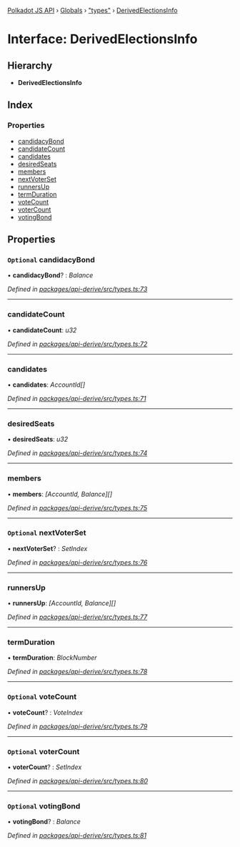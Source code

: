 [Polkadot JS API](../README.md) › [Globals](../globals.md) › ["types"](../modules/_types_.md) › [DerivedElectionsInfo](_types_.derivedelectionsinfo.md)

# Interface: DerivedElectionsInfo

## Hierarchy

* **DerivedElectionsInfo**

## Index

### Properties

* [candidacyBond](_types_.derivedelectionsinfo.md#optional-candidacybond)
* [candidateCount](_types_.derivedelectionsinfo.md#candidatecount)
* [candidates](_types_.derivedelectionsinfo.md#candidates)
* [desiredSeats](_types_.derivedelectionsinfo.md#desiredseats)
* [members](_types_.derivedelectionsinfo.md#members)
* [nextVoterSet](_types_.derivedelectionsinfo.md#optional-nextvoterset)
* [runnersUp](_types_.derivedelectionsinfo.md#runnersup)
* [termDuration](_types_.derivedelectionsinfo.md#termduration)
* [voteCount](_types_.derivedelectionsinfo.md#optional-votecount)
* [voterCount](_types_.derivedelectionsinfo.md#optional-votercount)
* [votingBond](_types_.derivedelectionsinfo.md#optional-votingbond)

## Properties

### `Optional` candidacyBond

• **candidacyBond**? : *Balance*

*Defined in [packages/api-derive/src/types.ts:73](https://github.com/polkadot-js/api/blob/3db15e73a5/packages/api-derive/src/types.ts#L73)*

___

###  candidateCount

• **candidateCount**: *u32*

*Defined in [packages/api-derive/src/types.ts:72](https://github.com/polkadot-js/api/blob/3db15e73a5/packages/api-derive/src/types.ts#L72)*

___

###  candidates

• **candidates**: *AccountId[]*

*Defined in [packages/api-derive/src/types.ts:71](https://github.com/polkadot-js/api/blob/3db15e73a5/packages/api-derive/src/types.ts#L71)*

___

###  desiredSeats

• **desiredSeats**: *u32*

*Defined in [packages/api-derive/src/types.ts:74](https://github.com/polkadot-js/api/blob/3db15e73a5/packages/api-derive/src/types.ts#L74)*

___

###  members

• **members**: *[AccountId, Balance][]*

*Defined in [packages/api-derive/src/types.ts:75](https://github.com/polkadot-js/api/blob/3db15e73a5/packages/api-derive/src/types.ts#L75)*

___

### `Optional` nextVoterSet

• **nextVoterSet**? : *SetIndex*

*Defined in [packages/api-derive/src/types.ts:76](https://github.com/polkadot-js/api/blob/3db15e73a5/packages/api-derive/src/types.ts#L76)*

___

###  runnersUp

• **runnersUp**: *[AccountId, Balance][]*

*Defined in [packages/api-derive/src/types.ts:77](https://github.com/polkadot-js/api/blob/3db15e73a5/packages/api-derive/src/types.ts#L77)*

___

###  termDuration

• **termDuration**: *BlockNumber*

*Defined in [packages/api-derive/src/types.ts:78](https://github.com/polkadot-js/api/blob/3db15e73a5/packages/api-derive/src/types.ts#L78)*

___

### `Optional` voteCount

• **voteCount**? : *VoteIndex*

*Defined in [packages/api-derive/src/types.ts:79](https://github.com/polkadot-js/api/blob/3db15e73a5/packages/api-derive/src/types.ts#L79)*

___

### `Optional` voterCount

• **voterCount**? : *SetIndex*

*Defined in [packages/api-derive/src/types.ts:80](https://github.com/polkadot-js/api/blob/3db15e73a5/packages/api-derive/src/types.ts#L80)*

___

### `Optional` votingBond

• **votingBond**? : *Balance*

*Defined in [packages/api-derive/src/types.ts:81](https://github.com/polkadot-js/api/blob/3db15e73a5/packages/api-derive/src/types.ts#L81)*
